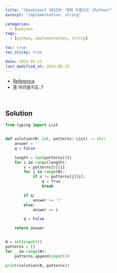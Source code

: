 ```yaml
---
title: "[BaekJoon] 1032번: 명령 프롬프트 (Python)"
excerpt: "implementation, string"

categories:
  - Baekjoon
tags:
  - [python, implementation, string]

toc: true
toc_sticky: true

date: 2023-05-15
last_modified_at: 2023-05-15
---
```


- [Reference](https://www.acmicpc.net/problem/1032)
- 좀 어려울지도..?

<br>

## Solution

```python
from typing import List


def solution(N: int, patterns: List) -> str:
    answer = ''
    q = False

    length = len(patterns[0])
    for i in range(length):
        s = patterns[0][i]
        for j in range(N):
            if s != patterns[j][i]:
                q = True
                break

        if q:
            answer += '?'
        else:
            answer += s

        q = False

    return answer


N = int(input())
patterns = []
for _ in range(N):
    patterns.append(input())

print(solution(N, patterns))
```
